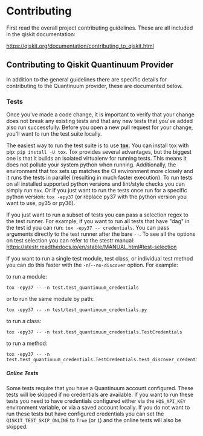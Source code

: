 # Contributing

First read the overall project contributing guidelines. These are all
included in the qiskit documentation:

https://qiskit.org/documentation/contributing_to_qiskit.html

## Contributing to Qiskit Quantinuum Provider

In addition to the general guidelines there are specific details for
contributing to the Quantinuum provider, these are documented below.

### Tests

Once you've made a code change, it is important to verify that your change
does not break any existing tests and that any new tests that you've added
also run successfully. Before you open a new pull request for your change,
you'll want to run the test suite locally.

The easiest way to run the test suite is to use
[**tox**](https://tox.readthedocs.io/en/latest/#). You can install tox
with pip: `pip install -U tox`. Tox provides several advantages, but the
biggest one is that it builds an isolated virtualenv for running tests. This
means it does not pollute your system python when running. Additionally, the
environment that tox sets up matches the CI environment more closely and it
runs the tests in parallel (resulting in much faster execution). To run tests
on all installed supported python versions and lint/style checks you can simply
run `tox`. Or if you just want to run the tests once run for a specific python
version: `tox -epy37` (or replace py37 with the python version you want to use,
py35 or py36).

If you just want to run a subset of tests you can pass a selection regex to
the test runner. For example, if you want to run all tests that have "dag" in
the test id you can run: `tox -epy37 -- credentials`. You can pass arguments
directly to the test runner after the bare `--`. To see all the options on test
selection you can refer to the stestr manual:
https://stestr.readthedocs.io/en/stable/MANUAL.html#test-selection

If you want to run a single test module, test class, or individual test method
you can do this faster with the `-n`/`--no-discover` option. For example:

to run a module:
```
tox -epy37 -- -n test.test_quantinuum_credentials
```
or to run the same module by path:

```
tox -epy37 -- -n test/test_quantinuum_credentials.py
```
to run a class:

```
tox -epy37 -- -n test.test_quantinuum_credentials.TestCredentials
```
to run a method:
```
tox -epy37 -- -n test.test_quantinuum_credentials.TestCredentials.test_discover_credentials_no_creds
```

##### Online Tests

Some tests require that you have a Quantinuum account configured. These tests
will be skipped if no credentials are available. If you want to run these tests
you need to have credentials configured either via the `HQS_API_KEY` environment
variable, or via a saved account locally. If you do not want to run these tests
but have configured credentials you can set the `QISKIT_TEST_SKIP_ONLINE` to
`True` (or `1`) and the online tests will also be skipped.
